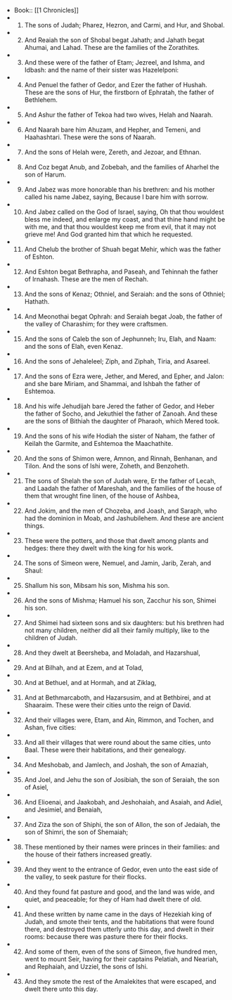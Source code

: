 - Book:: [[1 Chronicles]]
- 1. The sons of Judah; Pharez, Hezron, and Carmi, and Hur, and Shobal.
- 2. And Reaiah the son of Shobal begat Jahath; and Jahath begat Ahumai, and Lahad. These are the families of the Zorathites.
- 3. And these were of the father of Etam; Jezreel, and Ishma, and Idbash: and the name of their sister was Hazelelponi:
- 4. And Penuel the father of Gedor, and Ezer the father of Hushah. These are the sons of Hur, the firstborn of Ephratah, the father of Bethlehem.
- 5. And Ashur the father of Tekoa had two wives, Helah and Naarah.
- 6. And Naarah bare him Ahuzam, and Hepher, and Temeni, and Haahashtari. These were the sons of Naarah.
- 7. And the sons of Helah were, Zereth, and Jezoar, and Ethnan.
- 8. And Coz begat Anub, and Zobebah, and the families of Aharhel the son of Harum.
- 9. And Jabez was more honorable than his brethren: and his mother called his name Jabez, saying, Because I bare him with sorrow.
- 10. And Jabez called on the God of Israel, saying, Oh that thou wouldest bless me indeed, and enlarge my coast, and that thine hand might be with me, and that thou wouldest keep me from evil, that it may not grieve me! And God granted him that which he requested.
- 11. And Chelub the brother of Shuah begat Mehir, which was the father of Eshton.
- 12. And Eshton begat Bethrapha, and Paseah, and Tehinnah the father of Irnahash. These are the men of Rechah.
- 13. And the sons of Kenaz; Othniel, and Seraiah: and the sons of Othniel; Hathath.
- 14. And Meonothai begat Ophrah: and Seraiah begat Joab, the father of the valley of Charashim; for they were craftsmen.
- 15. And the sons of Caleb the son of Jephunneh; Iru, Elah, and Naam: and the sons of Elah, even Kenaz.
- 16. And the sons of Jehaleleel; Ziph, and Ziphah, Tiria, and Asareel.
- 17. And the sons of Ezra were, Jether, and Mered, and Epher, and Jalon: and she bare Miriam, and Shammai, and Ishbah the father of Eshtemoa.
- 18. And his wife Jehudijah bare Jered the father of Gedor, and Heber the father of Socho, and Jekuthiel the father of Zanoah. And these are the sons of Bithiah the daughter of Pharaoh, which Mered took.
- 19. And the sons of his wife Hodiah the sister of Naham, the father of Keilah the Garmite, and Eshtemoa the Maachathite.
- 20. And the sons of Shimon were, Amnon, and Rinnah, Benhanan, and Tilon. And the sons of Ishi were, Zoheth, and Benzoheth.
- 21. The sons of Shelah the son of Judah were, Er the father of Lecah, and Laadah the father of Mareshah, and the families of the house of them that wrought fine linen, of the house of Ashbea,
- 22. And Jokim, and the men of Chozeba, and Joash, and Saraph, who had the dominion in Moab, and Jashubilehem. And these are ancient things.
- 23. These were the potters, and those that dwelt among plants and hedges: there they dwelt with the king for his work.
- 24. The sons of Simeon were, Nemuel, and Jamin, Jarib, Zerah, and Shaul:
- 25. Shallum his son, Mibsam his son, Mishma his son.
- 26. And the sons of Mishma; Hamuel his son, Zacchur his son, Shimei his son.
- 27. And Shimei had sixteen sons and six daughters: but his brethren had not many children, neither did all their family multiply, like to the children of Judah.
- 28. And they dwelt at Beersheba, and Moladah, and Hazarshual,
- 29. And at Bilhah, and at Ezem, and at Tolad,
- 30. And at Bethuel, and at Hormah, and at Ziklag,
- 31. And at Bethmarcaboth, and Hazarsusim, and at Bethbirei, and at Shaaraim. These were their cities unto the reign of David.
- 32. And their villages were, Etam, and Ain, Rimmon, and Tochen, and Ashan, five cities:
- 33. And all their villages that were round about the same cities, unto Baal. These were their habitations, and their genealogy.
- 34. And Meshobab, and Jamlech, and Joshah, the son of Amaziah,
- 35. And Joel, and Jehu the son of Josibiah, the son of Seraiah, the son of Asiel,
- 36. And Elioenai, and Jaakobah, and Jeshohaiah, and Asaiah, and Adiel, and Jesimiel, and Benaiah,
- 37. And Ziza the son of Shiphi, the son of Allon, the son of Jedaiah, the son of Shimri, the son of Shemaiah;
- 38. These mentioned by their names were princes in their families: and the house of their fathers increased greatly.
- 39. And they went to the entrance of Gedor, even unto the east side of the valley, to seek pasture for their flocks.
- 40. And they found fat pasture and good, and the land was wide, and quiet, and peaceable; for they of Ham had dwelt there of old.
- 41. And these written by name came in the days of Hezekiah king of Judah, and smote their tents, and the habitations that were found there, and destroyed them utterly unto this day, and dwelt in their rooms: because there was pasture there for their flocks.
- 42. And some of them, even of the sons of Simeon, five hundred men, went to mount Seir, having for their captains Pelatiah, and Neariah, and Rephaiah, and Uzziel, the sons of Ishi.
- 43. And they smote the rest of the Amalekites that were escaped, and dwelt there unto this day.
